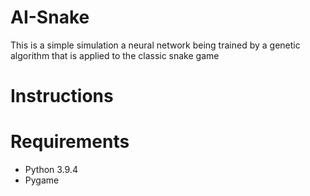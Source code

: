 # AI-Snake
This is a simple simulation a neural network being trained by a genetic algorithm that is applied to the classic snake game 
# Instructions


# Requirements
- Python 3.9.4
- Pygame
